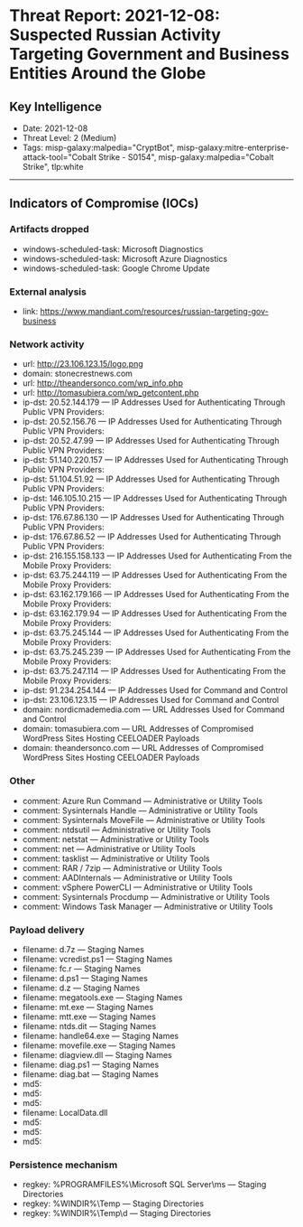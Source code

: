 # Threat Report: 2021-12-08: Suspected Russian Activity Targeting Government and Business Entities Around the Globe


## Key Intelligence
* Date: 2021-12-08
* Threat Level: 2 (Medium)
* Tags: misp-galaxy:malpedia="CryptBot", misp-galaxy:mitre-enterprise-attack-tool="Cobalt Strike - S0154", misp-galaxy:malpedia="Cobalt Strike", tlp:white

---

## Indicators of Compromise (IOCs)
### Artifacts dropped
* windows-scheduled-task: Microsoft Diagnostics
* windows-scheduled-task: Microsoft Azure Diagnostics
* windows-scheduled-task: Google Chrome Update

### External analysis
* link: https://www.mandiant.com/resources/russian-targeting-gov-business

### Network activity
* url: http://23.106.123.15/logo.png
* domain: stonecrestnews.com
* url: http://theandersonco.com/wp_info.php
* url: http://tomasubiera.com/wp_getcontent.php
* ip-dst: 20.52.144.179 — IP Addresses Used for Authenticating Through Public VPN Providers:
* ip-dst: 20.52.156.76 — IP Addresses Used for Authenticating Through Public VPN Providers:
* ip-dst: 20.52.47.99 — IP Addresses Used for Authenticating Through Public VPN Providers:
* ip-dst: 51.140.220.157 — IP Addresses Used for Authenticating Through Public VPN Providers:
* ip-dst: 51.104.51.92 — IP Addresses Used for Authenticating Through Public VPN Providers:
* ip-dst: 146.105.10.215 — IP Addresses Used for Authenticating Through Public VPN Providers:
* ip-dst: 176.67.86.130 — IP Addresses Used for Authenticating Through Public VPN Providers:
* ip-dst: 176.67.86.52 — IP Addresses Used for Authenticating Through Public VPN Providers:
* ip-dst: 216.155.158.133 — IP Addresses Used for Authenticating From the Mobile Proxy Providers:
* ip-dst: 63.75.244.119 — IP Addresses Used for Authenticating From the Mobile Proxy Providers:
* ip-dst: 63.162.179.166 — IP Addresses Used for Authenticating From the Mobile Proxy Providers:
* ip-dst: 63.162.179.94 — IP Addresses Used for Authenticating From the Mobile Proxy Providers:
* ip-dst: 63.75.245.144 — IP Addresses Used for Authenticating From the Mobile Proxy Providers:
* ip-dst: 63.75.245.239 — IP Addresses Used for Authenticating From the Mobile Proxy Providers:
* ip-dst: 63.75.247.114 — IP Addresses Used for Authenticating From the Mobile Proxy Providers:
* ip-dst: 91.234.254.144 — IP Addresses Used for Command and Control
* ip-dst: 23.106.123.15 — IP Addresses Used for Command and Control
* domain: nordicmademedia.com — URL Addresses Used for Command and Control
* domain: tomasubiera.com — URL Addresses of Compromised WordPress Sites Hosting CEELOADER Payloads
* domain: theandersonco.com — URL Addresses of Compromised WordPress Sites Hosting CEELOADER Payloads

### Other
* comment: Azure Run Command — Administrative or Utility Tools
* comment: Sysinternals Handle — Administrative or Utility Tools
* comment: Sysinternals MoveFile — Administrative or Utility Tools
* comment: ntdsutil — Administrative or Utility Tools
* comment: netstat — Administrative or Utility Tools
* comment: net — Administrative or Utility Tools
* comment: tasklist — Administrative or Utility Tools
* comment: RAR / 7zip — Administrative or Utility Tools
* comment: AADInternals — Administrative or Utility Tools
* comment: vSphere PowerCLI — Administrative or Utility Tools
* comment: Sysinternals Procdump — Administrative or Utility Tools
* comment: Windows Task Manager — Administrative or Utility Tools

### Payload delivery
* filename: d.7z — Staging Names
* filename: vcredist.ps1 — Staging Names
* filename: fc.r — Staging Names
* filename: d.ps1 — Staging Names
* filename: d.z — Staging Names
* filename: megatools.exe — Staging Names
* filename: mt.exe — Staging Names
* filename: mtt.exe — Staging Names
* filename: ntds.dit — Staging Names
* filename: handle64.exe — Staging Names
* filename: movefile.exe — Staging Names
* filename: diagview.dll — Staging Names
* filename: diag.ps1 — Staging Names
* filename: diag.bat — Staging Names
* md5: <md5>
* md5: <md5>
* md5: <md5>
* filename: LocalData.dll
* md5: <md5>
* md5: <md5>
* md5: <md5>

### Persistence mechanism
* regkey: %PROGRAMFILES%\Microsoft SQL Server\ms — Staging Directories
* regkey: %WINDIR%\Temp — Staging Directories
* regkey: %WINDIR%\Temp\d — Staging Directories
